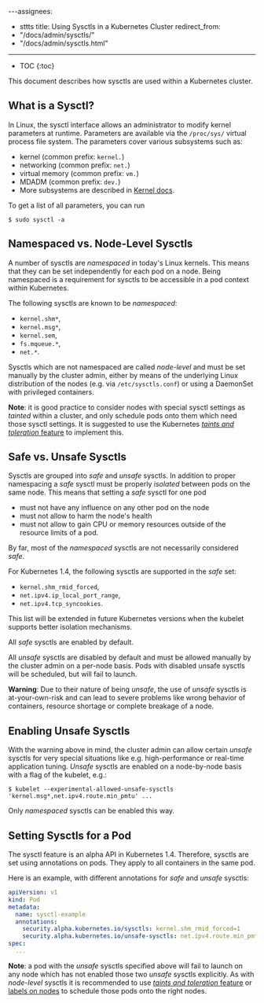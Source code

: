 ---assignees:
- sttts
title: Using Sysctls in a Kubernetes Cluster
redirect_from:
- "/docs/admin/sysctls/"
- "/docs/admin/sysctls.html"
---

* TOC
{:toc}

This document describes how sysctls are used within a Kubernetes cluster.

## What is a Sysctl?

In Linux, the sysctl interface allows an administrator to modify kernel
parameters at runtime. Parameters are available via the `/proc/sys/` virtual
process file system. The parameters cover various subsystems such as:

- kernel (common prefix: `kernel.`)
- networking (common prefix: `net.`)
- virtual memory (common prefix: `vm.`)
- MDADM (common prefix: `dev.`)
- More subsystems are described in [Kernel docs](https://www.kernel.org/doc/Documentation/sysctl/README).

To get a list of all parameters, you can run

```
$ sudo sysctl -a
```

## Namespaced vs. Node-Level Sysctls

A number of sysctls are _namespaced_ in today's Linux kernels. This means that
they can be set independently for each pod on a node. Being namespaced is a
requirement for sysctls to be accessible in a pod context within Kubernetes.

The following sysctls are known to be _namespaced_:

- `kernel.shm*`,
- `kernel.msg*`,
- `kernel.sem`,
- `fs.mqueue.*`,
- `net.*`.

Sysctls which are not namespaced are called _node-level_ and must be set
manually by the cluster admin, either by means of the underlying Linux
distribution of the nodes (e.g. via `/etc/sysctls.conf`) or using a DaemonSet
with privileged containers.

**Note**: it is good practice to consider nodes with special sysctl settings as
_tainted_ within a cluster, and only schedule pods onto them which need those
sysctl settings. It is suggested to use the Kubernetes [_taints and toleration_
feature](/docs/user-guide/kubectl/{{page.version}}/#taint) to implement this.

## Safe vs. Unsafe Sysctls

Sysctls are grouped into _safe_  and _unsafe_ sysctls. In addition to proper
namespacing a _safe_ sysctl must be properly _isolated_ between pods on the same
node. This means that setting a _safe_ sysctl for one pod

- must not have any influence on any other pod on the node
- must not allow to harm the node's health
- must not allow to gain CPU or memory resources outside of the resource limits
  of a pod.

By far, most of the _namespaced_ sysctls are not necessarily considered _safe_.

For Kubernetes 1.4, the following sysctls are supported in the _safe_ set:

- `kernel.shm_rmid_forced`,
- `net.ipv4.ip_local_port_range`,
- `net.ipv4.tcp_syncookies`.

This list will be extended in future Kubernetes versions when the kubelet
supports better isolation mechanisms.

All _safe_ sysctls are enabled by default.

All _unsafe_ sysctls are disabled by default and must be allowed manually by the
cluster admin on a per-node basis. Pods with disabled unsafe sysctls will be
scheduled, but will fail to launch.

**Warning**: Due to their nature of being _unsafe_, the use of _unsafe_ sysctls
is at-your-own-risk and can lead to severe problems like wrong behavior of
containers, resource shortage or complete breakage of a node.

## Enabling Unsafe Sysctls

With the warning above in mind, the cluster admin can allow certain _unsafe_
sysctls for very special situations like e.g. high-performance or real-time
application tuning. _Unsafe_ sysctls are enabled on a node-by-node basis with a
flag of the kubelet, e.g.:

```shell
$ kubelet --experimental-allowed-unsafe-sysctls 'kernel.msg*,net.ipv4.route.min_pmtu' ...
```

Only _namespaced_ sysctls can be enabled this way.

## Setting Sysctls for a Pod

The sysctl feature is an alpha API in Kubernetes 1.4. Therefore, sysctls are set
using annotations on pods. They apply to all containers in the same pod.

Here is an example, with different annotations for _safe_ and _unsafe_ sysctls:

```yaml
apiVersion: v1
kind: Pod
metadata:
  name: sysctl-example
  annotations:
    security.alpha.kubernetes.io/sysctls: kernel.shm_rmid_forced=1
    security.alpha.kubernetes.io/unsafe-sysctls: net.ipv4.route.min_pmtu=1000,kernel.msgmax=1 2 3
spec:
  ...
```

**Note**: a pod with the _unsafe_ sysctls specified above will fail to launch on
any node which has not enabled those two _unsafe_ sysctls explicitly. As with
_node-level_ sysctls it is recommended to use [_taints and toleration_
feature](/docs/user-guide/kubectl/v1.6/#taint) or [labels on nodes](/docs/concepts/configuration/assign-pod-node/) to schedule those pods onto the right nodes.
